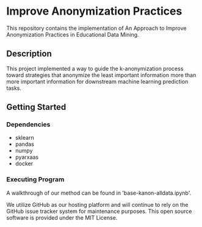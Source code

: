 # Improve Anonymization Practices
This repository contains the implementation of An Approach to Improve Anonymization Practices in Educational Data Mining.

## Description
This project implemented a way to guide the k-anonymization process toward strategies that anonymize the least important information more than more important information for downstream machine learning prediction tasks.

## Getting Started
### Dependencies
- sklearn
- pandas
- numpy
- pyarxaas
- docker

### Executing Program
A walkthrough of our method can be found in 'base-kanon-alldata.ipynb'.



We utilize GitHub as our hosting platform and will continue to rely on the GitHub issue tracker system for maintenance purposes. This open source software is provided under the MIT License.
